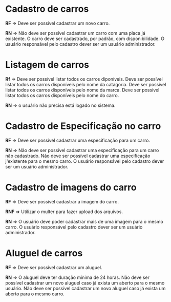 # Cadastro de carros

**RF** =>
Deve ser possível cadastrar um novo carro.

**RN** =>
Não deve ser possível cadastrar um carro com uma placa já existente.
O carro deve ser cadastrado, por padrão, com disponibilidade.
O usuário responsável pelo cadastro dever ser um usuário administrador.

# Listagem de carros

**Rf** =>
Deve ser possível listar todos os carros diponíveis.
Deve ser possível listar todos os carros disponíveis pelo nome da catagoria.
Deve ser possível listar todos os carros disponíveis pelo nome da marca.
Deve ser possível listar todos os carros disponíveis pelo nome do carro.

**RN** =>
o usuário não precisa está logado no sistema.

# Cadastro de Especificação no carro

**RF** =>
Deve ser possível cadastrar uma especificação para um carro.

**RN** =>
Não deve ser possível cadastrar uma especificação para um carro não cadastrado.
Não deve ser possível cadastrar uma especificação j'existente para o mesmo carro.
O usuário responsável pelo cadastro dever ser um usuário administrador.

# Cadastro de imagens do carro

**RF** =>
Deve ser possível cadastrar a imagem do carro.

**RNF** =>
Utilizar o multer para fazer upload dos arquivos.

**RN** =>
O usuário deve poder cadastrar mais de uma imagem para o mesmo carro.
O usuário responsável pelo cadastro dever ser um usuário administrador.

# Aluguel de carros

**RF** =>
Deve ser possível cadastrar um aluguel.

**RN** =>
O aluguel deve ter duração mínima de 24 horas.
Não deve ser possível cadastrar um novo aluguel caso já exista um aberto para o mesmo usuário.
Não deve ser possível cadastrar um novo aluguel caso já exista um aberto para o mesmo carro.
